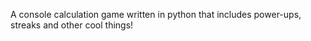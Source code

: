
A console calculation game written in python that includes power-ups, streaks and other cool things!
